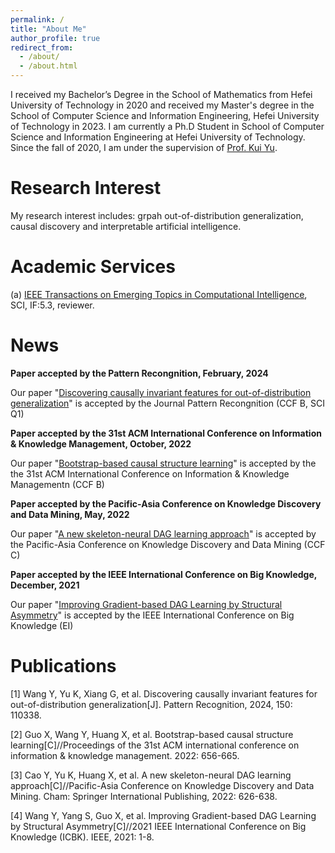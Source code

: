```yaml
---
permalink: /
title: "About Me"
author_profile: true
redirect_from: 
  - /about/
  - /about.html
---
```


I received my Bachelor’s Degree in the School of Mathematics from Hefei University of Technology in 2020 and received my Master's degree in the School of Computer Science and Information Engineering, Hefei University of Technology in 2023. I am currently a Ph.D Student in School of Computer Science and Information Engineering at Hefei University of Technology. Since the fall of 2020, I am under the supervision of [Prof. Kui Yu](https://sites.google.com/site/yukuiwebsite/).

**Research Interest**
======
My research interest includes: grpah out-of-distribution generalization, causal discovery and interpretable artificial intelligence.

**Academic Services**
======
(a) [IEEE Transactions on Emerging Topics in Computational Intelligence](https://cis.ieee.org/publications/t-emerging-topics-in-ci), SCI, IF:5.3, reviewer.

**News**
======

**Paper accepted by the Pattern Recongnition, February, 2024**

Our paper "[Discovering causally invariant features for out-of-distribution generalization](https://www.sciencedirect.com/science/article/pii/S003132032400089X)" is accepted by the Journal Pattern Recongnition (CCF B, SCI Q1)

**Paper accepted by the 31st ACM International Conference on Information & Knowledge Management, October, 2022**

Our paper "[Bootstrap-based causal structure learning](https://dl.acm.org/doi/abs/10.1145/3511808.3557249)" is accepted by the the 31st ACM International Conference on Information & Knowledge Managementn (CCF B)

**Paper accepted by the Pacific-Asia Conference on Knowledge Discovery and Data Mining, May, 2022**

Our paper "[A new skeleton-neural DAG learning approach](https://link.springer.com/chapter/10.1007/978-3-031-05933-9_49)" is accepted by the Pacific-Asia Conference on Knowledge Discovery and Data Mining (CCF C)

**Paper accepted by the IEEE International Conference on Big Knowledge, December, 2021**

Our paper "[Improving Gradient-based DAG Learning by Structural Asymmetry](https://ieeexplore.ieee.org/abstract/document/9667749)" is accepted by the IEEE International Conference on Big Knowledge (EI)

**Publications**
======
[1] Wang Y, Yu K, Xiang G, et al. Discovering causally invariant features for out-of-distribution generalization[J]. Pattern Recognition, 2024, 150: 110338.

[2] Guo X, Wang Y, Huang X, et al. Bootstrap-based causal structure learning[C]//Proceedings of the 31st ACM international conference on information & knowledge management. 2022: 656-665.

[3] Cao Y, Yu K, Huang X, et al. A new skeleton-neural DAG learning approach[C]//Pacific-Asia Conference on Knowledge Discovery and Data Mining. Cham: Springer International Publishing, 2022: 626-638.

[4] Wang Y, Yang S, Guo X, et al. Improving Gradient-based DAG Learning by Structural Asymmetry[C]//2021 IEEE International Conference on Big Knowledge (ICBK). IEEE, 2021: 1-8.
